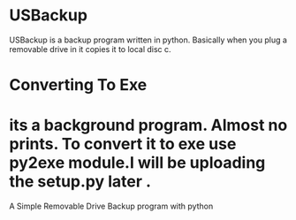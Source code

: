 # USBackup
 USBackup is a backup program written in python. Basically when you plug a removable drive in it copies it to local disc c. 
 
#  Converting To Exe
 its a background program. Almost no prints. To convert it to exe use py2exe module.I will be uploading the setup.py later .
 =======
A Simple Removable Drive Backup program with python 

